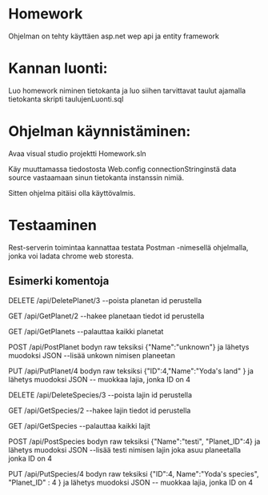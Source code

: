 # Homework
Ohjelman on tehty käyttäen asp.net wep api ja entity framework

# Kannan luonti:

Luo homework niminen tietokanta ja luo siihen tarvittavat taulut ajamalla tietokanta skripti taulujenLuonti.sql

# Ohjelman käynnistäminen:

Avaa visual studio projektti Homework.sln

Käy muuttamassa tiedostosta Web.config connectionStringinstä data source vastaamaan sinun tietokanta instanssin nimiä.

Sitten ohjelma pitäisi olla käyttövalmis.

# Testaaminen

Rest-serverin toimintaa kannattaa testata Postman -nimesellä ohjelmalla, jonka voi ladata chrome web storesta.

## Esimerki komentoja
 
DELETE  /api/DeletePlanet/3 --poista planetan id perustella

GET     /api/GetPlanet/2 --hakee planetaan tiedot id perustella

GET /api/GetPlanets --palauttaa kaikki planetat

POST /api/PostPlanet bodyn raw teksiksi {"Name":"unknown"} ja lähetys muodoksi JSON --lisää unkown nimisen planeetan

PUT /api/PutPlanet/4 bodyn raw teksiksi {"ID":4,"Name":"Yoda's land" } ja lähetys muodoksi JSON -- muokkaa lajia, jonka ID on 4


DELETE  /api/DeleteSpecies/3 --poista lajin id perustella

GET     /api/GetSpecies/2 --hakee lajin tiedot id perustella

GET /api/GetSpecies --palauttaa kaikki lajit

POST /api/PostSpecies bodyn raw teksiksi {"Name":"testi", "Planet_ID":4} ja lähetys muodoksi JSON --lisää testi nimisen lajin joka asuu planeetalla jonka ID on 4

PUT /api/PutSpecies/4 bodyn raw teksiksi {"ID":4, Name":"Yoda's species", "Planet_ID" : 4 } ja lähetys muodoksi JSON -- muokkaa lajia, jonka ID on 4
